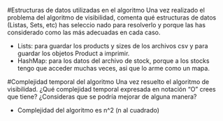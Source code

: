 #Estructuras de datos utilizadas en el algoritmo
Una vez realizado el problema del algoritmo de visibilidad, comenta qué estructuras de datos (Listas,
Sets, etc) has seleccio nado para resolverlo y porque las has considerado como las más adecuadas en
cada caso.

- Lists: para guardar los products y sizes de los archivos csv y para guardar los objetos Product a imprimir.
- HashMap: para los datos del archivo de stock, porque a los stocks tengo que acceder muchas veces, asi que lo arme como un mapa. 

#Complejidad temporal del algoritmo
Una vez resuelto el algoritmo de visibilidad. ¿Qué complejidad temporal expresada en notación “O”
crees que tiene? ¿Consideras que se podría mejorar de alguna manera?

- Complejidad del algoritmo es n^2 (n al cuadrado)


